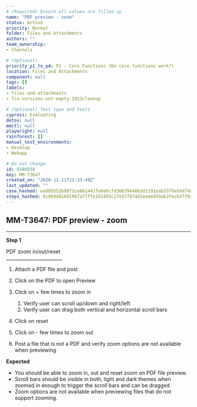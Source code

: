 ```yaml
---
# (Required) Ensure all values are filled up
name: "PDF preview - zoom"
status: Active
priority: Normal
folder: Files and Attachments
authors: ""
team_ownership: 
- Channels

# (Optional)
priority_p1_to_p4: P2 - Core Functions (Do core functions work?)
location: Files and Attachments
component: null
tags: []
labels: 
- files-and-attachments
- fix-versions-not-empty-2022cleanup

# (Optional) Test type and tools
cypress: Evaluating
detox: null
mmctl: null
playwright: null
rainforest: []
manual_test_environments: 
- Desktop
- Webapp

# Do not change
id: 8180934
key: MM-T3647
created_on: "2020-12-11T21:33:49Z"
last_updated: ""
case_hashed: ead85552b9072ce061441fe0e6cfd36639448b3d1191eab3379a56d748eda3d68db73978a95d5ba65facd22601422dc5
steps_hashed: 6c969d01b919bfa7fffe19145bc27e577074d1eede459ab37ecb3ff9ad1b1aad294ef0bb8c8a6583bbc86d8e8ef50177
---
```


<!-- (Auto-generated) Based on frontmatter's "key" and "name" -->

## MM-T3647: PDF preview - zoom

---

**Step 1**

PDF zoom in/out/reset\
\_\_\_\_\_\_\_\_\_\_\_\_\_\_\_\_\_\_\_\_\_\_\_\_

1. Attach a PDF file and post

2. Click on the PDF to open Preview

3. Click on + few times to zoom in

   1. Verify user can scroll up/down and right/left
   2. Verify user can drag both vertical and horizontal scroll bars

4. Click on reset

5. Click on - few times to zoom out

6. Post a file that is not a PDF and verify zoom options are not available when previewing

**Expected**

- You should be able to zoom in, out and reset zoom on PDF file preview.
- Scroll bars should be visible in both, light and dark themes when zoomed in enough to trigger the scroll bars and can be dragged
- Zoom options are not available when previewing files that do not support zooming.
